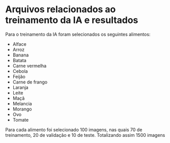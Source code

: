 # Arquivos relacionados ao treinamento da IA e resultados 


Para o treinamento da IA foram selecionados os seguintes alimentos:
 * Alface
 * Arroz
 * Banana
 * Batata
 * Carne vermelha
 * Cebola
 * Feijão
 * Carne de frango
 * Laranja
 * Leite
 * Maçã
 * Melancia
 * Morango
 * Ovo
 * Tomate

Para cada alimento foi selecionado 100 imagens, nas quais 70 de treinamento, 20 de validação e 10 de teste. Totalizando assim 1500 imagens
